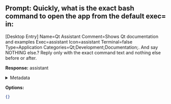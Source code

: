 **Prompt:**
Quickly, what is the exact bash command to open the app from the default exec= in:
------------------------------------------------
 [Desktop Entry]
Name=Qt Assistant
Comment=Shows Qt documentation and examples
Exec=assistant
Icon=assistant
Terminal=false
Type=Application
Categories=Qt;Development;Documentation;. And say NOTHING else.?
Reply only with the exact command text and nothing else before or after.

**Response:**
assistant

<details><summary>Metadata</summary>

- Duration: 540 ms
- Datetime: 2023-07-20T16:28:44.339527
- Model: gpt-3.5-turbo-0613

</details>

**Options:**
```json
{}
```

